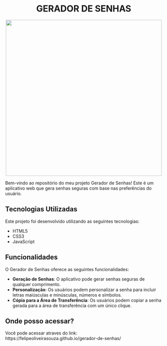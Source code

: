 <h1 align="center">GERADOR DE SENHAS</h1>

<div align="center">
<img src="https://github.com/Felipeoliveirasouza/gerador-de-senhas/assets/153692420/073ac7c4-3391-41d7-8abe-7530074355ff" width="500px" />
</div>

<p>Bem-vindo ao repositório do meu projeto Gerador de Senhas! Este é um aplicativo web que gera senhas seguras com base nas preferências do usuário.</p>

<h2>Tecnologias Utilizadas</h2>

<p>Este projeto foi desenvolvido utilizando as seguintes tecnologias:

- HTML5
- CSS3
- JavaScript</p>

<h2>Funcionalidades</h2>

<p>O Gerador de Senhas oferece as seguintes funcionalidades:

- **Geração de Senhas**: O aplicativo pode gerar senhas seguras de qualquer comprimento.
- **Personalização**: Os usuários podem personalizar a senha para incluir letras maiúsculas e minúsculas, números e símbolos.
- **Cópia para a Área de Transferência**: Os usuários podem copiar a senha gerada para a área de transferência com um único clique.</p>

<h2>Onde posso acessar?</h2>

<p>Você pode acessar atraves do link: https://felipeoliveirasouza.github.io/gerador-de-senhas/ </p>
